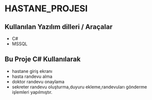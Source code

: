 # HASTANE_PROJESI
## Kullanılan Yazılım dilleri / Araçalar
* C# 
* MSSQL
## Bu Proje C# Kullanılarak
* hastane giriş ekranı
* hasta randevu alma 
* doktor randevu onaylama 
* sekreter randevu oluşturma,duyuru ekleme,randevuları gönderme işlemleri yapılmıştır.
